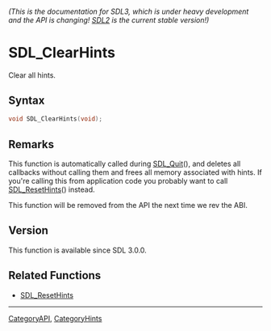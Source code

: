 ###### (This is the documentation for SDL3, which is under heavy development and the API is changing! [SDL2](https://wiki.libsdl.org/SDL2/) is the current stable version!)
# SDL_ClearHints

Clear all hints.

## Syntax

```c
void SDL_ClearHints(void);

```

## Remarks

This function is automatically called during [SDL_Quit](SDL_Quit.md)(), and
deletes all callbacks without calling them and frees all memory associated
with hints. If you're calling this from application code you probably want
to call [SDL_ResetHints](SDL_ResetHints.md)() instead.

This function will be removed from the API the next time we rev the ABI.

## Version

This function is available since SDL 3.0.0.

## Related Functions

* [SDL_ResetHints](SDL_ResetHints.md)

----
[CategoryAPI](CategoryAPI.md), [CategoryHints](CategoryHints.md)
